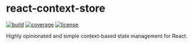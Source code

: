 # react-context-store

[![build](https://github.com/slergberg/react-context-store/workflows/build/badge.svg)](https://github.com/slergberg/react-context-store/)
[![coverage](https://coveralls.io/repos/github/slergberg/react-context-store/badge.svg?branch=master)](https://coveralls.io/github/slergberg/react-context-store?branch=master)
[![license](https://img.shields.io/badge/License-MIT-yellow.svg)](https://opensource.org/licenses/MIT)

Highly opinionated and simple context-based state management for React.
